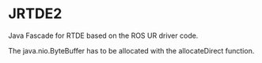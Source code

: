 # JRTDE2
Java Fascade for RTDE based on the ROS UR driver code.

The java.nio.ByteBuffer has to be allocated with the allocateDirect function.

